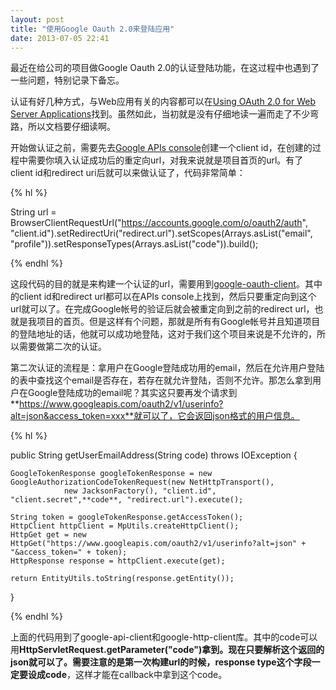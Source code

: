```yaml
---
layout: post
title: "使用Google Oauth 2.0来登陆应用"
date: 2013-07-05 22:41
---
```

最近在给公司的项目做Google Oauth 2.0的认证登陆功能，在这过程中也遇到了一些问题，特别记录下备忘。

认证有好几种方式，与Web应用有关的内容都可以在[Using OAuth 2.0 for Web Server Applications](https://developers.google.com/accounts/docs/OAuth2WebServer)找到。虽然如此，当初就是没有仔细地读一遍而走了不少弯路，所以文档要仔细读啊。

开始做认证之前，需要先去[Google APIs console](https://developers.google.com/accounts/docs/OAuth2WebServer)创建一个client id，在创建的过程中需要你填入认证成功后的重定向url，对我来说就是项目首页的url。有了client id和redirect uri后就可以来做认证了，代码非常简单：

{% hl %}

String url =  BrowserClientRequestUrl("https://accounts.google.com/o/oauth2/auth", "client.id").setRedirectUri("redirect.url").setScopes(Arrays.asList("email", "profile")).setResponseTypes(Arrays.asList("code")).build();


{% endhl %}

这段代码的目的就是来构建一个认证的url，需要用到[google-oauth-client](https://code.google.com/p/google-oauth-java-client/wiki/Setup)。其中的client id和redirect url都可以在APIs console上找到，然后只要重定向到这个url就可以了。在完成Google帐号的验证后就会被重定向到之前的redirect url，也就是我项目的首页。但是这样有个问题，那就是所有有Google帐号并且知道项目的登陆地址的话，他就可以成功地登陆，这对于我们这个项目来说是不允许的，所以需要做第二次的认证。

第二次认证的流程是：拿用户在Google登陆成功用的email，然后在允许用户登陆的表中查找这个email是否存在，若存在就允许登陆，否则不允许。那怎么拿到用户在Google登陆成功的email呢？其实这只要再发个请求到**https://www.googleapis.com/oauth2/v1/userinfo?alt=json&access_token=xxx**就可以了，它会返回json格式的用户信息。

{% hl %}

public String getUserEmailAddress(String code) throws IOException {

    GoogleTokenResponse googleTokenResponse = new GoogleAuthorizationCodeTokenRequest(new NetHttpTransport(),
				new JacksonFactory(), "client.id", "client.secret",**code**, "redirect.url").execute();

    String token = googleTokenResponse.getAccessToken();
    HttpClient httpClient = MpUtils.createHttpClient();
    HttpGet get = new HttpGet("https://www.googleapis.com/oauth2/v1/userinfo?alt=json" + "&access_token=" + token);
    HttpResponse response = httpClient.execute(get);

    return EntityUtils.toString(response.getEntity());
}
	
{% endhl %}

上面的代码用到了google-api-client和google-http-client库。其中的code可以用**HttpServletRequest.getParameter("code")**拿到。现在只要解析这个返回的json就可以了。需要注意的是第一次构建url的时候，**response type**这个字段一定要设成**code**，这样才能在callback中拿到这个code。